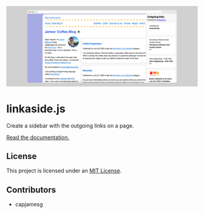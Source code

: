 ![A screenshot of linkaside.js used on jamesg.blog](screenshot.png)

# linkaside.js

Create a sidebar with the outgoing links on a page.

[Read the documentation.](https://capjamesg.github.io/linkaside.js/)

## License

This project is licensed under an [MIT License](LICENSE.md).

## Contributors

- capjamesg